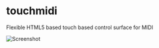 # touchmidi
Flexible HTML5 based touch based control surface for MIDI

![Screenshot](https://cloud.githubusercontent.com/assets/14982936/14116750/3c4dbc26-f5d9-11e5-8b05-4adaea02a31d.png)
